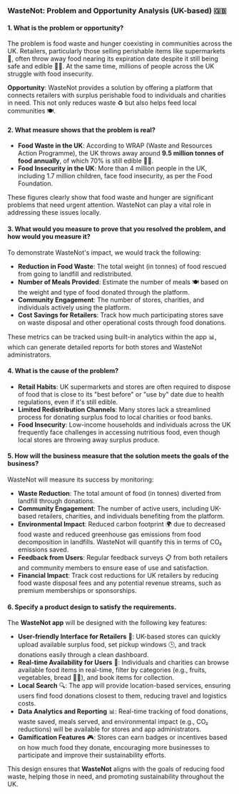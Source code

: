 ### **WasteNot: Problem and Opportunity Analysis (UK-based)** 🇬🇧

#### **1. What is the problem or opportunity?**
The problem is food waste and hunger coexisting in communities across the UK. Retailers, particularly those selling perishable items like supermarkets 🏪, often throw away food nearing its expiration date despite it still being safe and edible 🥑🍞. At the same time, millions of people across the UK struggle with food insecurity. 

**Opportunity**: WasteNot provides a solution by offering a platform that connects retailers with surplus perishable food to individuals and charities in need. This not only reduces waste ♻️ but also helps feed local communities 🍽️. 

#### **2. What measure shows that the problem is real?**
- **Food Waste in the UK**: According to WRAP (Waste and Resources Action Programme), the UK throws away around **9.5 million tonnes of food annually**, of which 70% is still edible 🍅🥬. 
- **Food Insecurity in the UK**: More than 4 million people in the UK, including 1.7 million children, face food insecurity, as per the Food Foundation.

These figures clearly show that food waste and hunger are significant problems that need urgent attention. WasteNot can play a vital role in addressing these issues locally.

#### **3. What would you measure to prove that you resolved the problem, and how would you measure it?**
To demonstrate WasteNot's impact, we would track the following:
- **Reduction in Food Waste**: The total weight (in tonnes) of food rescued from going to landfill and redistributed.
- **Number of Meals Provided**: Estimate the number of meals 🍽️ based on the weight and type of food donated through the platform.
- **Community Engagement**: The number of stores, charities, and individuals actively using the platform.
- **Cost Savings for Retailers**: Track how much participating stores save on waste disposal and other operational costs through food donations.

These metrics can be tracked using built-in analytics within the app 📊, which can generate detailed reports for both stores and WasteNot administrators.

#### **4. What is the cause of the problem?**
- **Retail Habits**: UK supermarkets and stores are often required to dispose of food that is close to its "best before" or "use by" date due to health regulations, even if it's still edible.
- **Limited Redistribution Channels**: Many stores lack a streamlined process for donating surplus food to local charities or food banks.
- **Food Insecurity**: Low-income households and individuals across the UK frequently face challenges in accessing nutritious food, even though local stores are throwing away surplus produce.

#### **5. How will the business measure that the solution meets the goals of the business?**
WasteNot will measure its success by monitoring:
- **Waste Reduction**: The total amount of food (in tonnes) diverted from landfill through donations.
- **Community Engagement**: The number of active users, including UK-based retailers, charities, and individuals benefiting from the platform.
- **Environmental Impact**: Reduced carbon footprint 🌍 due to decreased food waste and reduced greenhouse gas emissions from food decomposition in landfills. WasteNot will quantify this in terms of CO₂ emissions saved.
- **Feedback from Users**: Regular feedback surveys 📋 from both retailers and community members to ensure ease of use and satisfaction.
- **Financial Impact**: Track cost reductions for UK retailers by reducing food waste disposal fees and any potential revenue streams, such as premium memberships or sponsorships.

#### **6. Specify a product design to satisfy the requirements.**
The **WasteNot app** will be designed with the following key features:
- **User-friendly Interface for Retailers** 🛒: UK-based stores can quickly upload available surplus food, set pickup windows 🕒, and track donations easily through a clean dashboard.
- **Real-time Availability for Users** 📲: Individuals and charities can browse available food items in real-time, filter by categories (e.g., fruits, vegetables, bread 🍞🍓), and book items for collection.
- **Local Search** 🔍: The app will provide location-based services, ensuring users find food donations closest to them, reducing travel and logistics costs.
- **Data Analytics and Reporting** 📊: Real-time tracking of food donations, waste saved, meals served, and environmental impact (e.g., CO₂ reductions) will be available for stores and app administrators.
- **Gamification Features** 🎮: Stores can earn badges or incentives based on how much food they donate, encouraging more businesses to participate and improve their sustainability efforts.

This design ensures that **WasteNot** aligns with the goals of reducing food waste, helping those in need, and promoting sustainability throughout the UK.